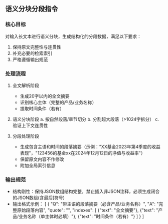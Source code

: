 ## 语义分块分段指令

### 核心目标
对输入长文本进行语义分块，生成结构化的分段数据，满足以下要求：
1. 保持原文完整性与连贯性
2. 补充必要的检索索引
3. 严格遵循输出规范

### 处理流程
1. 全文解析阶段
   - 生成20字以内的全文摘要
   - 识别核心主体（完整的产品/业务名称）
   - 提取时间条件（若有）

2. 语义分块阶段
   a. 按自然段落/章节切分
   b. 分割超大段落（>1024字拆分）
   c. 验证上下文连贯性

3. 分段处理阶段
   - 生成包含主语和时间的段落摘要（示例："XX基金2023年第4季度的收益表现"，"123456的基金xx在2024年12月12日的净值与收益率"）
   - 保留原文内容不作修改
   - 附加全局索引信息


### 输出规范
- 结构刚性：保持JSON数组结构完整，禁止插入非JSON注释，必须生成闭合的JSON数组(含最后]符号)
- 输出格式示例：
[
  {
    "Q": "带主语的段落摘要（必含产品/业务名称）",
    "A": "完整原始段落内容",
    "quote": "",
    "indexes": [
      {"text": "全文摘要"},
      {"text": "产品/业务名称（单主体时必填）"},
      {"text": "时间条件（若有）"}
    ]
  }
]